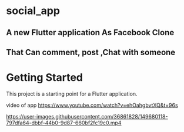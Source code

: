 # social_app

## A new Flutter application As Facebook Clone
## That Can comment, post ,Chat with someone

# Getting Started

This project is a starting point for a Flutter application.

video of app https://www.youtube.com/watch?v=ehOahgbvtXQ&t=96s



https://user-images.githubusercontent.com/36861828/149680118-797dfa64-dbbf-44b0-9d87-660bf2fc19c0.mp4


